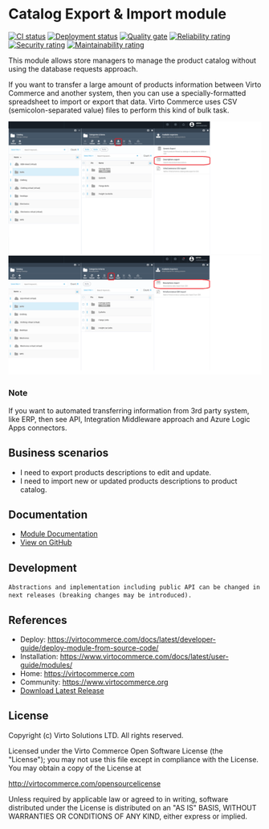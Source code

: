 # Catalog Export & Import module

[![CI status](https://github.com/VirtoCommerce/vc-module-catalog-export-import/workflows/Module%20CI/badge.svg?branch=dev)](https://github.com/VirtoCommerce/vc-module-catalog-export-import/actions?query=workflow%3A"Module+CI")
[![Deployment status](https://github.com/VirtoCommerce/vc-module-catalog-export-import/workflows/Module%20deployment/badge.svg?branch=dev)](https://github.com/VirtoCommerce/vc-module-catalog-export-import/actions?query=workflow%3A"Module+deployment")
[![Quality gate](https://sonarcloud.io/api/project_badges/measure?project=VirtoCommerce_vc-module-catalog-export-import&metric=alert_status)](https://sonarcloud.io/dashboard?id=VirtoCommerce_vc-module-catalog-export-import)
[![Reliability rating](https://sonarcloud.io/api/project_badges/measure?project=VirtoCommerce_vc-module-catalog-export-import&metric=reliability_rating)](https://sonarcloud.io/dashboard?id=VirtoCommerce_vc-module-catalog-export-import)
[![Security rating](https://sonarcloud.io/api/project_badges/measure?project=VirtoCommerce_vc-module-catalog-export-import&metric=security_rating)](https://sonarcloud.io/dashboard?id=VirtoCommerce_vc-module-catalog-export-import)
[![Maintainability rating](https://sonarcloud.io/api/project_badges/measure?project=VirtoCommerce_vc-module-catalog-export-import&metric=sqale_rating)](https://sonarcloud.io/dashboard?id=VirtoCommerce_vc-module-catalog-export-import)

This module allows store managers to manage the product catalog without using the database requests approach.

If you want to transfer a large amount of products information between Virto Commerce and another system, then you can use a specially-formatted spreadsheet to import or export that data. Virto Commerce uses CSV (semicolon-separated value) files to perform this kind of bulk task.

![Main-Screen](docs/media/main-screen-export.png)
![Main-Screen-Import](docs/media/main-screen-import.png)

### Note
If you want to automated transferring information from 3rd party system, like ERP, then see API, Integration Middleware approach and Azure Logic Apps connectors.

## Business scenarios
* I need to export products descriptions to edit and update.
* I need to import new or updated products descriptions to product catalog.

## Documentation
* [Module Documentation](https://virtocommerce.com/docs/latest/modules/catalog-export-import/index/)
* [View on GitHub](docs/index.md)

## Development
    Abstractions and implementation including public API can be changed in next releases (breaking changes may be introduced).

## References

* Deploy: https://virtocommerce.com/docs/latest/developer-guide/deploy-module-from-source-code/
* Installation: https://www.virtocommerce.com/docs/latest/user-guide/modules/
* Home: https://virtocommerce.com
* Community: https://www.virtocommerce.org
* [Download Latest Release](https://github.com/VirtoCommerce/vc-module-catalog-export-import/releases/latest)

## License

Copyright (c) Virto Solutions LTD.  All rights reserved.

Licensed under the Virto Commerce Open Software License (the "License"); you
may not use this file except in compliance with the License. You may
obtain a copy of the License at

http://virtocommerce.com/opensourcelicense

Unless required by applicable law or agreed to in writing, software
distributed under the License is distributed on an "AS IS" BASIS,
WITHOUT WARRANTIES OR CONDITIONS OF ANY KIND, either express or
implied.
